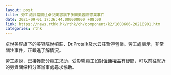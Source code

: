 ```yaml
---
layout: post
title: 勞工處非常關注卓悅美容旗下多間美容院停業事件
date: 2021-09-01 17:36:44.000000000 +08:00
link: https://news.rthk.hk/rthk/ch/component/k2/1608606-20210901.htm
categories: rthk
---
```


卓悅美容旗下的美容院悅榕莊、Dr.Protalk及水云莊暫停營業。勞工處表示，非常關注事件，正跟進了解情況。

勞工處說，已接獲部分員工求助，受影響員工如對僱傭權益有疑問，可以前往就近的勞資關係科分區辦事處尋求協助。
